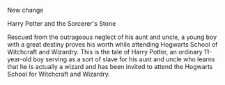 New change

Harry Potter and the Sorcerer's Stone

Rescued from the outrageous neglect of his aunt and uncle, a young boy with a great destiny proves his worth while attending Hogwarts School of Witchcraft and Wizardry. This is the tale of Harry Potter, an ordinary 11-year-old boy serving as a sort of slave for his aunt and uncle who learns that he is actually a wizard and has been invited to attend the Hogwarts School for Witchcraft and Wizardry.
